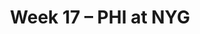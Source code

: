 ---
layout: game
title: Week 17 – PHI at NYG
season: 2002
game_id: 2002_17_PHI_NYG
away_team: PHI
home_team: NYG
---